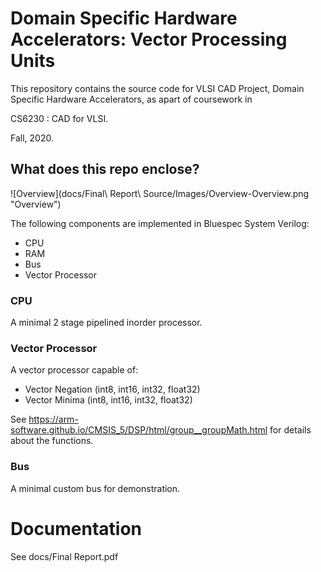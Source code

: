 # Domain Specific Hardware Accelerators: Vector Processing Units
This repository contains the source code for VLSI CAD Project, Domain Specific Hardware Accelerators, as apart of coursework in 

CS6230 : CAD for VLSI. 

Fall, 2020.

## What does this repo enclose?
![Overview](docs/Final\ Report\ Source/Images/Overview-Overview.png "Overview")

The following components are implemented in Bluespec System Verilog:
* CPU
* RAM
* Bus
* Vector Processor


### CPU
A minimal 2 stage pipelined inorder processor.

### Vector Processor
A vector processor capable of:
* Vector Negation (int8, int16, int32, float32)
* Vector Minima (int8, int16, int32, float32)

See https://arm-software.github.io/CMSIS_5/DSP/html/group__groupMath.html for details about the functions.
### Bus
A minimal custom bus for demonstration.

# Documentation
See docs/Final Report.pdf
